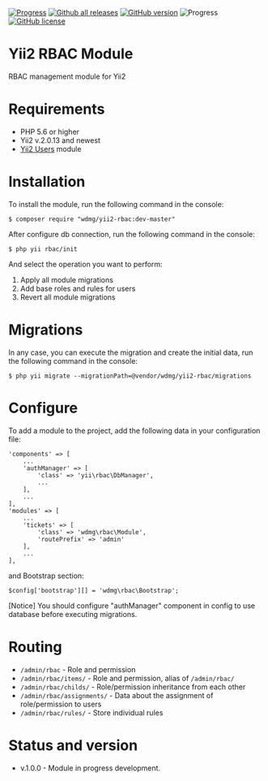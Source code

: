 [![Progress](https://img.shields.io/badge/required-Yii2_v2.0.13-blue.svg)](https://packagist.org/packages/yiisoft/yii2) [![Github all releases](https://img.shields.io/github/downloads/wdmg/yii2-rbac/total.svg)](https://GitHub.com/wdmg/yii2-rbac/releases/) [![GitHub version](https://badge.fury.io/gh/wdmg%2Fyii2-rbac.svg)](https://github.com/wdmg/yii2-rbac) ![Progress](https://img.shields.io/badge/progress-in_development-red.svg) [![GitHub license](https://img.shields.io/github/license/wdmg/yii2-rbac.svg)](https://github.com/wdmg/yii2-rbac/blob/master/LICENSE)

# Yii2 RBAC Module
RBAC management module for Yii2

# Requirements 
* PHP 5.6 or higher
* Yii2 v.2.0.13 and newest
* [Yii2 Users](https://github.com/wdmg/yii2-users) module

# Installation
To install the module, run the following command in the console:

`$ composer require "wdmg/yii2-rbac:dev-master"`

After configure db connection, run the following command in the console:

`$ php yii rbac/init`

And select the operation you want to perform:
  1) Apply all module migrations
  2) Add base roles and rules for users
  3) Revert all module migrations

# Migrations
In any case, you can execute the migration and create the initial data, run the following command in the console:

`$ php yii migrate --migrationPath=@vendor/wdmg/yii2-rbac/migrations`

# Configure

To add a module to the project, add the following data in your configuration file:

    'components' => [
        ...
        'authManager' => [
            'class' => 'yii\rbac\DbManager',
            ...
        ],
        ...
    ],
    'modules' => [
        ...
        'tickets' => [
            'class' => 'wdmg\rbac\Module',
            'routePrefix' => 'admin'
        ],
        ...
    ],

and Bootstrap section:

`
$config['bootstrap'][] = 'wdmg\rbac\Bootstrap';
`

[Notice] You should configure "authManager" component in config to use database before executing migrations.

# Routing
- `/admin/rbac` - Role and permission
- `/admin/rbac/items/` - Role and permission, alias of `/admin/rbac/`
- `/admin/rbac/childs/` - Role/permission inheritance from each other
- `/admin/rbac/assignments/` - Data about the assignment of role/permission to users
- `/admin/rbac/rules/` - Store individual rules

# Status and version
* v.1.0.0 - Module in progress development.